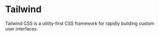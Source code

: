 # Tailwind
Tailwind CSS is a utility-first CSS framework for rapidly building custom user interfaces.
